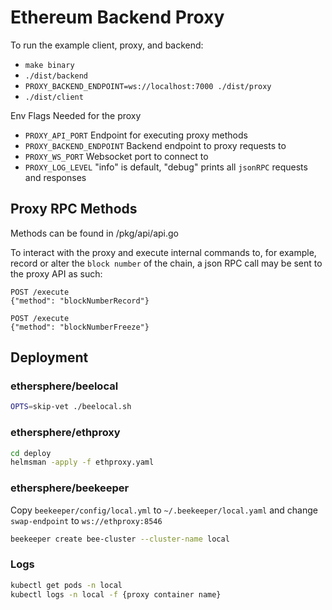 # Ethereum Backend Proxy

To run the example client, proxy, and backend:

- `make binary`
- `./dist/backend`
- `PROXY_BACKEND_ENDPOINT=ws://localhost:7000 ./dist/proxy`
- `./dist/client`

Env Flags Needed for the proxy

- `PROXY_API_PORT` Endpoint for executing proxy methods 
- `PROXY_BACKEND_ENDPOINT` Backend endpoint to proxy requests to
- `PROXY_WS_PORT` Websocket port to connect to
- `PROXY_LOG_LEVEL` "info" is default, "debug" prints all `jsonRPC` requests and responses


## Proxy RPC Methods

Methods can be found in /pkg/api/api.go

To interact with the proxy and execute internal commands to, for example,
record or alter the `block number` of the chain, a json RPC call may be sent to the proxy API as such:

```
POST /execute
{"method": "blockNumberRecord"}
```
```
POST /execute
{"method": "blockNumberFreeze"}
```

## Deployment

### ethersphere/beelocal
```bash
OPTS=skip-vet ./beelocal.sh
```

### ethersphere/ethproxy
```bash
cd deploy
helmsman -apply -f ethproxy.yaml
```

### ethersphere/beekeeper

Copy `beekeeper/config/local.yml` to `~/.beekeeper/local.yaml` and change `swap-endpoint` to `ws://ethproxy:8546`

```bash
beekeeper create bee-cluster --cluster-name local
```
### Logs

```bash
kubectl get pods -n local
kubectl logs -n local -f {proxy container name}
```